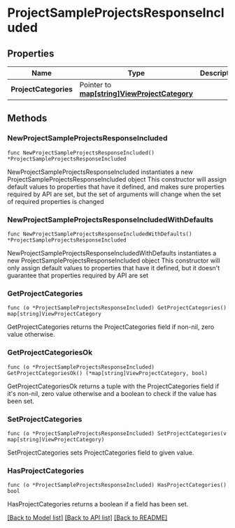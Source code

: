 # ProjectSampleProjectsResponseIncluded

## Properties

Name | Type | Description | Notes
------------ | ------------- | ------------- | -------------
**ProjectCategories** | Pointer to [**map[string]ViewProjectCategory**](ViewProjectCategory.md) |  | [optional] 

## Methods

### NewProjectSampleProjectsResponseIncluded

`func NewProjectSampleProjectsResponseIncluded() *ProjectSampleProjectsResponseIncluded`

NewProjectSampleProjectsResponseIncluded instantiates a new ProjectSampleProjectsResponseIncluded object
This constructor will assign default values to properties that have it defined,
and makes sure properties required by API are set, but the set of arguments
will change when the set of required properties is changed

### NewProjectSampleProjectsResponseIncludedWithDefaults

`func NewProjectSampleProjectsResponseIncludedWithDefaults() *ProjectSampleProjectsResponseIncluded`

NewProjectSampleProjectsResponseIncludedWithDefaults instantiates a new ProjectSampleProjectsResponseIncluded object
This constructor will only assign default values to properties that have it defined,
but it doesn't guarantee that properties required by API are set

### GetProjectCategories

`func (o *ProjectSampleProjectsResponseIncluded) GetProjectCategories() map[string]ViewProjectCategory`

GetProjectCategories returns the ProjectCategories field if non-nil, zero value otherwise.

### GetProjectCategoriesOk

`func (o *ProjectSampleProjectsResponseIncluded) GetProjectCategoriesOk() (*map[string]ViewProjectCategory, bool)`

GetProjectCategoriesOk returns a tuple with the ProjectCategories field if it's non-nil, zero value otherwise
and a boolean to check if the value has been set.

### SetProjectCategories

`func (o *ProjectSampleProjectsResponseIncluded) SetProjectCategories(v map[string]ViewProjectCategory)`

SetProjectCategories sets ProjectCategories field to given value.

### HasProjectCategories

`func (o *ProjectSampleProjectsResponseIncluded) HasProjectCategories() bool`

HasProjectCategories returns a boolean if a field has been set.


[[Back to Model list]](../README.md#documentation-for-models) [[Back to API list]](../README.md#documentation-for-api-endpoints) [[Back to README]](../README.md)


